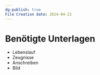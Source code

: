 ```yaml
---
dg-publish: true
File Creation date: 2024-04-23
---
```

# Benötigte Unterlagen
- Lebenslauf
- Zeugnisse
- Anschreiben
- Bild
